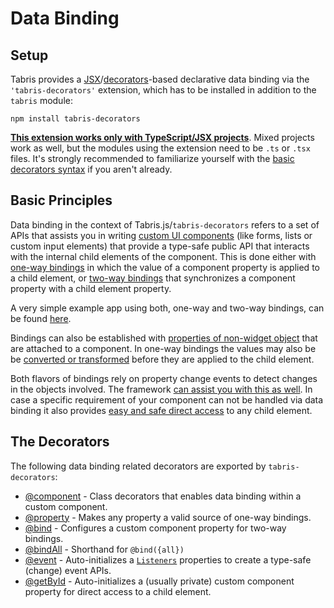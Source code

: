 ---
---
# Data Binding

## Setup

Tabris provides a [JSX](../JSX.md)/[decorators](http://www.typescriptlang.org/docs/handbook/decorators.html)-based declarative data binding via the `'tabris-decorators'` extension, which has to be installed in addition to the `tabris` module:

```
npm install tabris-decorators
```

 [**This extension works only with TypeScript/JSX projects**](../typescript.md#setup). Mixed projects work as well, but the modules using the extension need to be `.ts` or `.tsx` files. It's strongly recommended to familiarize yourself with the [basic decorators syntax](https://www.typescriptlang.org/docs/handbook/decorators.html#class-decorators) if you aren't already.

## Basic Principles

Data binding in the context of Tabris.js/`tabris-decorators` refers to a set of APIs that assists you in writing [custom UI components](./@component.md) (like forms, lists or custom input elements) that provide a type-safe public API that interacts with the internal child elements of the component. This is done either with [one-way bindings](./@component.md#one-way-bindings) in which the value of a component property is applied to a child element, or [two-way bindings](./@bind.md) that synchronizes a component property with a child element property.

A very simple example app using both, one-way and two-way bindings, can be found [here](../../examples/labeled-input).

Bindings can also be established with [properties of non-widget object](./@component.md#binding-to-nested-properties) that are attached to a component. In one-way bindings the values may also be be [converted or transformed](./@component.md#conversion) before they are applied to the child element.

Both flavors of bindings rely on property change events to detect changes in the objects involved. The framework [can assist you with this as well](./@property.md). In case a specific requirement of your component can not be handled via data binding it also provides [easy and safe direct access](./@getbyid.md) to any child element.

## The Decorators

The following data binding related decorators are exported by `tabris-decorators`:
  * [@component](./@component.md) - Class decorators that enables data binding within a custom component.
  * [@property](./@property.md) - Makes any property a valid source of one-way bindings.
  * [@bind](./@bind.md) - Configures a custom component property for two-way bindings.
  * [@bindAll](./@bindAll.md) - Shorthand for `@bind({all})`
  * [@event](./@event.md) - Auto-initializes a [`Listeners`](../api/Listeners.md) properties to create a type-safe (change) event APIs.
  * [@getById](./@getById.md) - Auto-initializes a (usually private) custom component property for direct access to a child element.